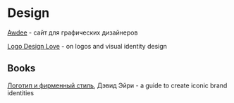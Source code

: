 # Design

[Awdee](https://awdee.ru) - сайт для графических дизайнеров

[Logo Design Love](https://www.logodesignlove.com/) - on logos and visual identity design

##  Books

[Логотип и фирменный стиль](http://igrafo.ru/wp-content/uploads/2014/05/devid-eiri-logotip-i-firmennyi-stil.-rukovodstvo-dizainera-2011.pdf), Дэвид Эйри - a guide to create iconic brand identities